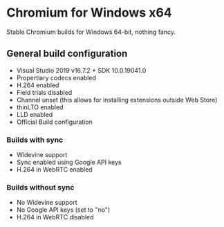 # Chromium for Windows x64
Stable Chromium builds for Windows 64-bit, nothing fancy.

## General build configuration
- Visual Studio 2019 v16.7.2 + SDK 10.0.19041.0
- Propertiary codecs enabled
- H.264 enabled
- Field trials disabled
- Channel unset (this allows for installing extensions outside Web Store)
- thinLTO enabled
- LLD enabled
- Official Build configuration

### Builds with sync
- Widevine support
- Sync enabled using Google API keys
- H.264 in WebRTC enabled

### Builds without sync
- No Widevine support
- No Google API keys (set to "no")
- H.264 in WebRTC disabled
